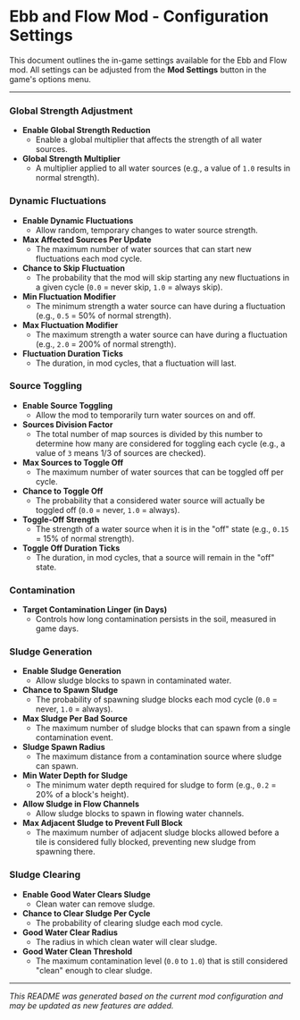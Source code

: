 # Ebb and Flow Mod - Configuration Settings

This document outlines the in-game settings available for the Ebb and Flow mod. All settings can be adjusted from the **Mod Settings** button in the game's options menu.

---

### Global Strength Adjustment

* **Enable Global Strength Reduction**
    * Enable a global multiplier that affects the strength of all water sources.
* **Global Strength Multiplier**
    * A multiplier applied to all water sources (e.g., a value of `1.0` results in normal strength).

### Dynamic Fluctuations

* **Enable Dynamic Fluctuations**
    * Allow random, temporary changes to water source strength.
* **Max Affected Sources Per Update**
    * The maximum number of water sources that can start new fluctuations each mod cycle.
* **Chance to Skip Fluctuation**
    * The probability that the mod will skip starting any new fluctuations in a given cycle (`0.0` = never skip, `1.0` = always skip).
* **Min Fluctuation Modifier**
    * The minimum strength a water source can have during a fluctuation (e.g., `0.5` = 50% of normal strength).
* **Max Fluctuation Modifier**
    * The maximum strength a water source can have during a fluctuation (e.g., `2.0` = 200% of normal strength).
* **Fluctuation Duration Ticks**
    * The duration, in mod cycles, that a fluctuation will last.

### Source Toggling

* **Enable Source Toggling**
    * Allow the mod to temporarily turn water sources on and off.
* **Sources Division Factor**
    * The total number of map sources is divided by this number to determine how many are considered for toggling each cycle (e.g., a value of `3` means 1/3 of sources are checked).
* **Max Sources to Toggle Off**
    * The maximum number of water sources that can be toggled off per cycle.
* **Chance to Toggle Off**
    * The probability that a considered water source will actually be toggled off (`0.0` = never, `1.0` = always).
* **Toggle-Off Strength**
    * The strength of a water source when it is in the "off" state (e.g., `0.15` = 15% of normal strength).
* **Toggle Off Duration Ticks**
    * The duration, in mod cycles, that a source will remain in the "off" state.

### Contamination

* **Target Contamination Linger (in Days)**
    * Controls how long contamination persists in the soil, measured in game days.

### Sludge Generation

* **Enable Sludge Generation**
    * Allow sludge blocks to spawn in contaminated water.
* **Chance to Spawn Sludge**
    * The probability of spawning sludge blocks each mod cycle (`0.0` = never, `1.0` = always).
* **Max Sludge Per Bad Source**
    * The maximum number of sludge blocks that can spawn from a single contamination event.
* **Sludge Spawn Radius**
    * The maximum distance from a contamination source where sludge can spawn.
* **Min Water Depth for Sludge**
    * The minimum water depth required for sludge to form (e.g., `0.2` = 20% of a block's height).
* **Allow Sludge in Flow Channels**
    * Allow sludge blocks to spawn in flowing water channels.
* **Max Adjacent Sludge to Prevent Full Block**
    * The maximum number of adjacent sludge blocks allowed before a tile is considered fully blocked, preventing new sludge from spawning there.

### Sludge Clearing

* **Enable Good Water Clears Sludge**
    * Clean water can remove sludge.
* **Chance to Clear Sludge Per Cycle**
    * The probability of clearing sludge each mod cycle.
* **Good Water Clear Radius**
    * The radius in which clean water will clear sludge.
* **Good Water Clean Threshold**
    * The maximum contamination level (`0.0` to `1.0`) that is still considered "clean" enough to clear sludge.

---
*This README was generated based on the current mod configuration and may be updated as new features are added.*